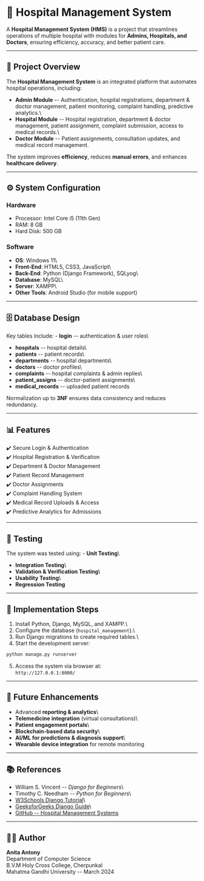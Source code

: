 # 🏥 Hospital Management System

A **Hospital Management System (HMS)** is a project that streamlines operations of multiple hospital with modules for **Admins,
Hospitals, and Doctors**, ensuring efficiency, accuracy, and better
patient care.

------------------------------------------------------------------------

## 📖 Project Overview

The **Hospital Management System** is an integrated platform that
automates hospital operations, including:

-   **Admin Module** -- Authentication, hospital registrations,
    department & doctor management, patient monitoring, complaint
    handling, predictive analytics.\
-   **Hospital Module** -- Hospital registration, department & doctor
    management, patient assignment, complaint submission, access to
    medical records.\
-   **Doctor Module** -- Patient assignments, consultation updates, and
    medical record management.

The system improves **efficiency**, reduces **manual errors**, and
enhances **healthcare delivery**.

------------------------------------------------------------------------

## ⚙️ System Configuration

### **Hardware**

-   Processor: Intel Core i5 (11th Gen)
-   RAM: 8 GB
-   Hard Disk: 500 GB

### **Software**

-   **OS**: Windows 11\
-   **Front-End**: HTML5, CSS3, JavaScript\
-   **Back-End**: Python (Django Framework), SQLyog\
-   **Database**: MySQL\
-   **Server**: XAMPP\
-   **Other Tools**: Android Studio (for mobile support)

------------------------------------------------------------------------

## 🗄️ Database Design

Key tables include: - **login** -- authentication & user roles\
- **hospitals** -- hospital details\
- **patients** -- patient records\
- **departments** -- hospital departments\
- **doctors** -- doctor profiles\
- **complaints** -- hospital complaints & admin replies\
- **patient_assigns** -- doctor-patient assignments\
- **medical_records** -- uploaded patient records

Normalization up to **3NF** ensures data consistency and reduces
redundancy.

------------------------------------------------------------------------

## 📊 Features

✔️ Secure Login & Authentication\
✔️ Hospital Registration & Verification\
✔️ Department & Doctor Management\
✔️ Patient Record Management\
✔️ Doctor Assignments\
✔️ Complaint Handling System\
✔️ Medical Record Uploads & Access\
✔️ Predictive Analytics for Admissions

------------------------------------------------------------------------

## 🧪 Testing

The system was tested using: - **Unit Testing**\
- **Integration Testing**\
- **Validation & Verification Testing**\
- **Usability Testing**\
- **Regression Testing**

------------------------------------------------------------------------

## 🚀 Implementation Steps

1.  Install Python, Django, MySQL, and XAMPP.\
2.  Configure the database (`hospital_management`).\
3.  Run Django migrations to create required tables.\
4.  Start the development server:

``` bash
python manage.py runserver
```

5.  Access the system via browser at:\
    `http://127.0.0.1:8000/`

------------------------------------------------------------------------

## 📌 Future Enhancements

-   Advanced **reporting & analytics**\
-   **Telemedicine integration** (virtual consultations)\
-   **Patient engagement portals**\
-   **Blockchain-based data security**\
-   **AI/ML for predictions & diagnosis support**\
-   **Wearable device integration** for remote monitoring

------------------------------------------------------------------------

## 📚 References

-   William S. Vincent -- *Django for Beginners*\
-   Timothy C. Needham -- *Python for Beginners*\
-   [W3Schools Django Tutorial](https://www.w3schools.com/django/)\
-   [GeeksforGeeks Django
    Guide](https://www.geeksforgeeks.org/python-web-development-django-tutorial/)\
-   [GitHub -- Hospital Management
    Systems](https://github.com/topics/hospital-management-system)

------------------------------------------------------------------------

## 👩‍💻 Author

**Anita Antony**\
Department of Computer Science\
B.V.M Holy Cross College, Cherpunkal\
Mahatma Gandhi University -- March 2024
